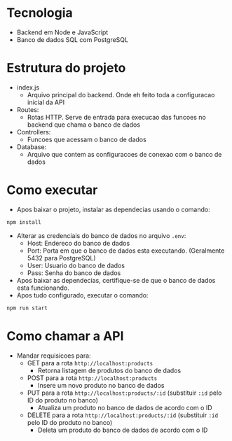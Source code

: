 # Tecnologia

- Backend em Node e JavaScript
- Banco de dados SQL com PostgreSQL

# Estrutura do projeto

- index.js
  - Arquivo principal do backend. Onde eh feito toda a configuracao inicial da API
- Routes:
  - Rotas HTTP. Serve de entrada para execucao das funcoes no backend que chama o banco de dados
- Controllers:
  - Funcoes que acessam o banco de dados
- Database:
  - Arquivo que contem as configuracoes de conexao com o banco de dados

# Como executar

- Apos baixar o projeto, instalar as dependecias usando o comando:

```bash
npm install
```

- Alterar as credenciais do banco de dados no arquivo `.env`:
  - Host: Endereco do banco de dados
  - Port: Porta em que o banco de dados esta executando. (Geralmente 5432 para PostgreSQL)
  - User: Usuario do banco de dados
  - Pass: Senha do banco de dados
- Apos baixar as dependecias, certifique-se de que o banco de dados esta funcionando.
- Apos tudo configurado, executar o comando:

```bash
npm run start
```

# Como chamar a API

- Mandar requisicoes para:
  - GET para a rota `http://localhost:products`
    - Retorna listagem de produtos do banco de dados
  - POST para a rota `http://localhost:products`
    - Insere um novo produto no banco de dados
  - PUT para a rota `http://localhost:products/:id` (substituir `:id` pelo ID do produto no banco)
    - Atualiza um produto no banco de dados de acordo com o ID
  - DELETE para a rota `http://localhost:products/:id` (substituir `:id` pelo ID do produto no banco)
    - Deleta um produto do banco de dados de acordo com o ID
